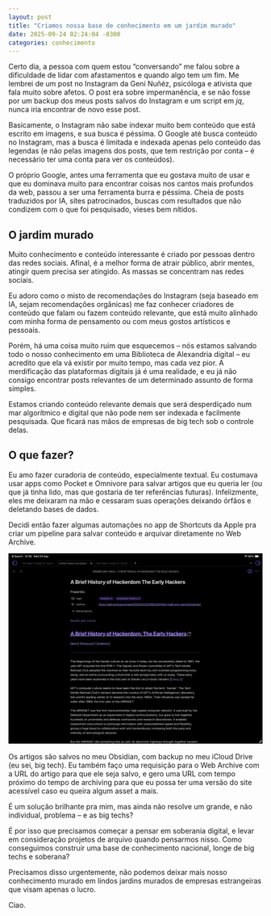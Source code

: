 ```yaml
---
layout: post
title: "Criamos nossa base de conhecimento em um jardim murado"
date: 2025-09-24 02:24:04 -0300
categories: conhecimento
---
```


Certo dia, a pessoa com quem estou “conversando” me falou sobre a dificuldade de lidar com afastamentos e quando algo tem um fim. Me lembrei de um post no Instagram da Geni Nuñéz, psicóloga e ativista que fala muito sobre afetos. O post era sobre impermanência, e se não fosse por um backup dos meus posts salvos do Instagram e um script em _jq_, nunca iria encontrar de novo esse post. 

Basicamente, o Instagram não sabe indexar muito bem conteúdo que está escrito em imagens, e sua busca é péssima. O Google até busca conteúdo no Instagram, mas a busca é limitada e indexada apenas pelo conteúdo das legendas (e não pelas imagens dos posts, que tem restrição por conta – é necessário ter uma conta para ver os conteúdos). 

O próprio Google, antes uma ferramenta que eu gostava muito de usar e que eu dominava muito para encontrar coisas nos cantos mais profundos da web, passou a ser uma ferramenta burra e péssima. Cheia de posts traduzidos por IA, sites patrocinados, buscas com resultados que não condizem com o que foi pesquisado, vieses bem nítidos.

## O jardim murado

Muito conhecimento e conteúdo interessante é criado por pessoas dentro das redes sociais. Afinal, é a melhor forma de atrair público, abrir mentes, atingir quem precisa ser atingido. As massas se concentram nas redes sociais. 

Eu adoro como o misto de recomendações do Instagram (seja baseado em IA, sejam recomendações orgânicas) me faz conhecer criadores de conteúdo que falam ou fazem conteúdo relevante, que está muito alinhado com minha forma de pensamento ou com meus gostos artísticos e pessoais. 

Porém, há uma coisa muito ruim que esquecemos – nós estamos salvando todo o nosso conhecimento em uma Biblioteca de Alexandria digital – eu acredito que ela vá existir por muito tempo, mas cada vez pior. A merdificação das plataformas digitais já é uma realidade, e eu já não consigo encontrar posts relevantes de um determinado assunto de forma simples. 

Estamos criando conteúdo relevante demais que será desperdiçado num mar algorítmico e digital que não pode nem ser indexada e facilmente pesquisada. Que ficará nas mãos de empresas de big tech sob o controle delas. 

## O que fazer?

Eu amo fazer curadoria de conteúdo, especialmente textual. Eu costumava usar apps como Pocket e Omnivore para salvar artigos que eu queria ler (ou que já tinha lido, mas que gostaria de ter referências futuras). Infelizmente, eles me deixaram na mão e cessaram suas operações deixando órfãos e deletando bases de dados. 

Decidi então fazer algumas automações no app de Shortcuts da Apple pra criar um pipeline para salvar conteúdo e arquivar diretamente no Web Archive. 

![Obsidian](/assets/img/Obsidian.jpeg)

Os artigos são salvos no meu Obsidian, com backup no meu iCloud Drive (eu sei, big tech). Eu também faço uma requisição para o Web Archive com a URL do artigo para que ele seja salvo, e gero uma URL com tempo próximo do tempo de archiving para que eu possa ter uma versão do site acessível caso eu queira algum asset a mais. 

É um solução brilhante pra mim, mas ainda não resolve um grande, e não individual, problema – e as big techs? 

É por isso que precisamos começar a pensar em soberania digital, e levar em consideração projetos de arquivo quando pensarmos nisso. Como conseguimos construir uma base de conhecimento nacional, longe de big techs e soberana? 

Precisamos disso urgentemente, não podemos deixar mais nosso conhecimento murado em lindos jardins murados de empresas estrangeiras que visam apenas o lucro. 

Ciao. 